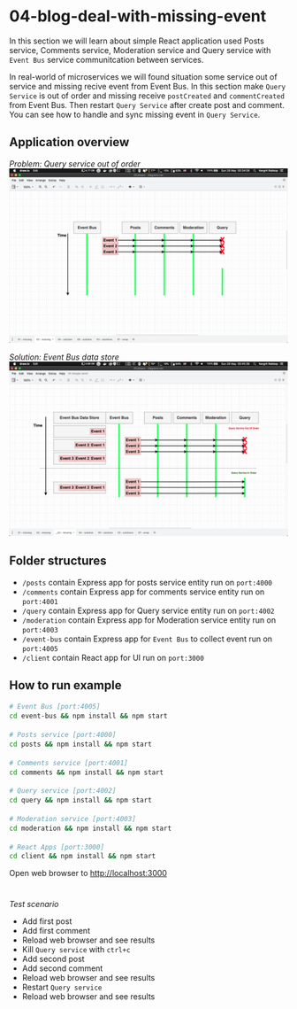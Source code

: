 # 04-blog-deal-with-missing-event

In this section we will learn about simple React application used Posts service, Comments service, Moderation service and Query service with `Event Bus` service communitcation between services.

In real-world of microservices we will found situation some service out of service and missing recive event from Event Bus. In this section make `Query Service` is out of order and missing receive `postCreated` and `commentCreated` from Event Bus. Then restart `Query Service` after create post and comment. You can see how to handle and sync missing event in `Query Service`.

## Application overview
*Problem: Query service out of order*
![Problem](problem.png)

*Solution: Event Bus data store*
![Solution](solution.png)
## Folder structures
- `/posts` contain Express app for posts service entity run on `port:4000`
- `/comments` contain Express app for comments service entity run on `port:4001`
- `/query` contain Express app for Query service entity run on `port:4002`
- `/moderation` contain Express app for Moderation service entity run on `port:4003`
- `/event-bus` contain Express app for `Event Bus` to collect event run on `port:4005`
- `/client` contain React app for UI run on `port:3000`

## How to run example
```sh
# Event Bus [port:4005]
cd event-bus && npm install && npm start

# Posts service [port:4000]
cd posts && npm install && npm start

# Comments service [port:4001]
cd comments && npm install && npm start

# Query service [port:4002]
cd query && npm install && npm start

# Moderation service [port:4003]
cd moderation && npm install && npm start

# React Apps [port:3000]
cd client && npm install && npm start

```

Open web browser to [http://localhost:3000](https://localhost:3000)

# 
*Test scenario*
- Add first post
- Add first comment
- Reload web browser and see results 
- Kill `Query service` with `ctrl+c`
- Add second post
- Add second comment
- Reload web browser and see results 
- Restart `Query service`
- Reload web browser and see results
